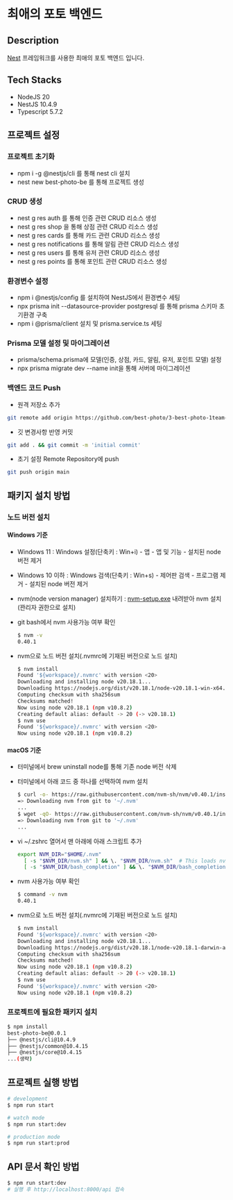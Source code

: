 # 최애의 포토 백엔드

## Description

[Nest](https://github.com/nestjs/nest) 프레임워크를 사용한 최애의 포토 백엔드 입니다.

## Tech Stacks

- NodeJS 20
- NestJS 10.4.9
- Typescript 5.7.2

## 프로젝트 설정

### 프로젝트 초기화

- npm i -g @nestjs/cli 를 통해 nest cli 설치
- nest new best-photo-be 를 통해 프로젝트 생성

### CRUD 생성

- nest g res auth 를 통해 인증 관련 CRUD 리소스 생성
- nest g res shop 을 통해 상점 관련 CRUD 리소스 생성
- nest g res cards 를 통해 카드 관련 CRUD 리소스 생성
- nest g res notifications 를 통해 알림 관련 CRUD 리소스 생성
- nest g res users 를 통해 유저 관련 CRUD 리소스 생성
- nest g res points 를 통해 포인트 관련 CRUD 리소스 생성

### 환경변수 설정

- npm i @nestjs/config 를 설치하여 NestJS에서 환경변수 세팅
- npx prisma init --datasource-provider postgresql 를 통해 prisma 스키마 초기환경 구축
- npm i @prisma/client 설치 및 prisma.service.ts 세팅

### Prisma 모델 설정 및 마이그레이션

- prisma/schema.prisma에 모델(인증, 상점, 카드, 알림, 유저, 포인트 모델) 설정
- npx prisma migrate dev --name init을 통해 서버에 마이그레이션

### 백엔드 코드 Push

- 원격 저장소 추가

```bash
git remote add origin https://github.com/best-photo/3-best-photo-1team-be.git
```

- 깃 변경사항 반영 커밋

```bash
git add . && git commit -m 'initial commit'
```

- 초기 설정 Remote Repository에 push

```bash
git push origin main
```

## 패키지 설치 방법

### 노드 버전 설치

#### Windows 기준

- Windows 11 : Windows 설정(단축키 : Win+i) - 앱 - 앱 및 기능 - 설치된 node 버전 제거
- Windows 10 이하 : Windows 검색(단축키 : Win+s) - 제어판 검색 - 프로그램 제거 - 설치된 node 버전 제거
- nvm(node version manager) 설치하기 : [nvm-setup.exe](https://github.com/coreybutler/nvm-windows/releases/download/1.2.1/nvm-setup.zip) 내려받아 nvm 설치(꽌리자 권한으로 설치)
- git bash에서 nvm 사용가능 여부 확인

  ```bash
  $ nvm -v
  0.40.1
  ```

- nvm으로 노드 버전 설치(.nvmrc에 기재된 버전으로 노드 설치)

  ```bash
  $ nvm install
  Found '${workspace}/.nvmrc' with version <20>
  Downloading and installing node v20.18.1...
  Downloading https://nodejs.org/dist/v20.18.1/node-v20.18.1-win-x64.tar.xz...
  Computing checksum with sha256sum
  Checksums matched!
  Now using node v20.18.1 (npm v10.8.2)
  Creating default alias: default -> 20 (-> v20.18.1)
  $ nvm use
  Found '${workspace}/.nvmrc' with version <20>
  Now using node v20.18.1 (npm v10.8.2)
  ```

#### macOS 기준

- 터미널에서 brew uninstall node를 통해 기존 node 버전 삭제
- 터미널에서 아래 코드 중 하나를 선택하여 nvm 설치

  ```bash
  $ curl -o- https://raw.githubusercontent.com/nvm-sh/nvm/v0.40.1/install.sh | bash
  => Downloading nvm from git to '~/.nvm'
  ...
  $ wget -qO- https://raw.githubusercontent.com/nvm-sh/nvm/v0.40.1/install.sh | bash
  => Downloading nvm from git to '~/.nvm'
  ...
  ```

- vi ~/.zshrc 열어서 맨 아래에 아래 스크립트 추가

  ```zsh
  export NVM_DIR="$HOME/.nvm"
    [ -s "$NVM_DIR/nvm.sh" ] && \. "$NVM_DIR/nvm.sh"  # This loads nvm
    [ -s "$NVM_DIR/bash_completion" ] && \. "$NVM_DIR/bash_completion"  # This loads nvm bash_completion
  ```

- nvm 사용가능 여부 확인

  ```bash
  $ command -v nvm
  0.40.1
  ```

- nvm으로 노드 버전 설치(.nvmrc에 기재된 버전으로 노드 설치)

  ```bash
  $ nvm install
  Found '${workspace}/.nvmrc' with version <20>
  Downloading and installing node v20.18.1...
  Downloading https://nodejs.org/dist/v20.18.1/node-v20.18.1-darwin-arm64.tar.xz...
  Computing checksum with sha256sum
  Checksums matched!
  Now using node v20.18.1 (npm v10.8.2)
  Creating default alias: default -> 20 (-> v20.18.1)
  $ nvm use
  Found '${workspace}/.nvmrc' with version <20>
  Now using node v20.18.1 (npm v10.8.2)
  ```

</details>

### 프로젝트에 필요한 패키지 설치

```bash
$ npm install
best-photo-be@0.0.1
├── @nestjs/cli@10.4.9
├── @nestjs/common@10.4.15
├── @nestjs/core@10.4.15
...(생략)
```

## 프로젝트 실행 방법

```bash
# development
$ npm run start

# watch mode
$ npm run start:dev

# production mode
$ npm run start:prod
```

## API 문서 확인 방법

```bash
$ npm run start:dev
# 실행 후 http://localhost:8000/api 접속
```
